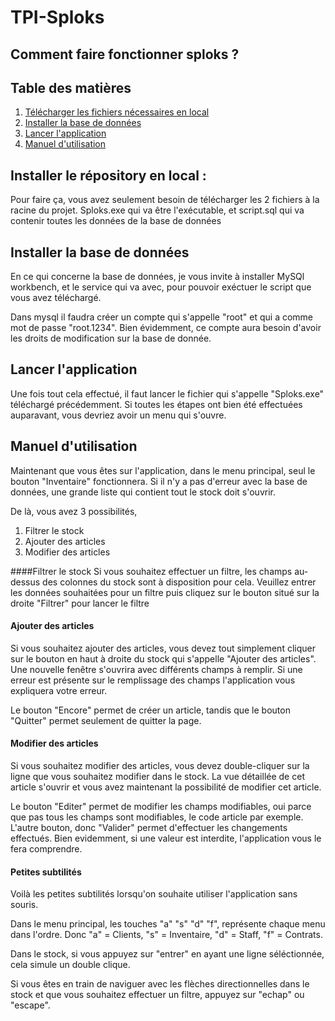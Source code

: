 # TPI-Sploks

## Comment faire fonctionner sploks  ?

## Table des matières
1. [Télécharger les fichiers nécessaires en local]()
2. [Installer la base de données]()
3. [Lancer l'application]()
4. [Manuel d'utilisation]()


## Installer le répository en local : 
Pour faire ça, vous avez seulement besoin de télécharger les 2 fichiers à la racine du projet.
Sploks.exe qui va être l'exécutable, et script.sql qui va contenir toutes les données de la base de données

## Installer la base de données
En ce qui concerne la base de données, je vous invite à installer MySQl workbench, et le service qui va avec,
pour pouvoir exéctuer le script que vous avez téléchargé.

Dans mysql il faudra créer un compte qui s'appelle "root" et qui a comme mot de passe "root.1234".
Bien évidemment, ce compte aura besoin d'avoir les droits de modification sur la base de donnée.

## Lancer l'application
Une fois tout cela effectué, il faut lancer le fichier qui s'appelle "Sploks.exe" téléchargé précédemment.
Si toutes les étapes ont bien été effectuées auparavant, vous devriez avoir un menu qui s'ouvre.

## Manuel d'utilisation
Maintenant que vous êtes sur l'application, dans le menu principal, seul le bouton "Inventaire" fonctionnera.
Si il n'y a pas d'erreur avec la base de données, une grande liste qui contient tout le stock doit s'ouvrir.

De là, vous avez 3 possibilités,

1. Filtrer le stock
2. Ajouter des articles
3. Modifier des articles

####Filtrer le stock
Si vous souhaitez effectuer un filtre, les champs au-dessus des colonnes du stock sont à disposition pour cela.
Veuillez entrer les données souhaitées pour un filtre puis cliquez sur le bouton situé sur la droite "Filtrer"
pour lancer le filtre

#### Ajouter des articles
Si vous souhaitez ajouter des articles, vous devez tout simplement cliquer sur le bouton en haut à droite du stock
qui s'appelle "Ajouter des articles".
Une nouvelle fenêtre s'ouvrira avec différents champs à remplir. Si une erreur est présente sur le remplissage 
des champs l'application vous expliquera votre erreur.

Le bouton "Encore" permet de créer un article, tandis que le bouton "Quitter" permet seulement de quitter la page.

#### Modifier des articles
Si vous souhaitez modifier des articles, vous devez double-cliquer sur la ligne que vous souhaitez modifier dans le stock.
La vue détaillée de cet article s'ouvrir et vous avez maintenant la possibilité de modifier cet article.

Le bouton "Editer" permet de modifier les champs modifiables, oui parce que pas tous les champs sont modifiables, 
le code article par exemple. L'autre bouton, donc "Valider" permet d'effectuer les changements effectués. Bien evidemment,
si une valeur est interdite, l'application vous le fera comprendre.


#### Petites subtilités
Voilà les petites subtilités lorsqu'on souhaite utiliser l'application sans souris.

Dans le menu principal, les touches "a" "s" "d" "f", représente chaque menu dans l'ordre.
Donc "a" = Clients, "s" = Inventaire, "d" = Staff, "f" = Contrats.

Dans le stock, si vous appuyez sur "entrer" en ayant une ligne séléctionnée, cela simule un double clique.

Si vous êtes en train de naviguer avec les flèches directionnelles dans le stock et que vous souhaitez effectuer un filtre,
appuyez sur "echap" ou "escape".